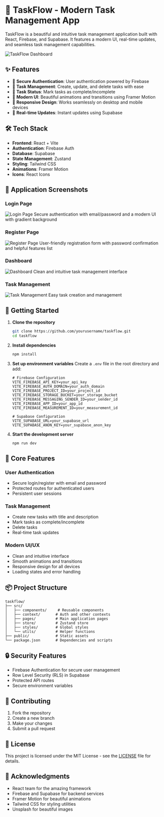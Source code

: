 # 🚀 TaskFlow - Modern Task Management App

TaskFlow is a beautiful and intuitive task management application built with React, Firebase, and Supabase. It features a modern UI, real-time updates, and seamless task management capabilities.

![TaskFlow Dashboard](https://images.unsplash.com/photo-1484480974693-6ca0a78fb36b?w=800&auto=format&fit=crop)

## ✨ Features

- 🔐 **Secure Authentication**: User authentication powered by Firebase
- 📝 **Task Management**: Create, update, and delete tasks with ease
- 🎯 **Task Status**: Mark tasks as complete/incomplete
- 💫 **Modern UI**: Beautiful animations and transitions using Framer Motion
- 📱 **Responsive Design**: Works seamlessly on desktop and mobile devices
- 🔄 **Real-time Updates**: Instant updates using Supabase

## 🛠️ Tech Stack

- **Frontend**: React + Vite
- **Authentication**: Firebase Auth
- **Database**: Supabase
- **State Management**: Zustand
- **Styling**: Tailwind CSS
- **Animations**: Framer Motion
- **Icons**: React Icons

## 📱 Application Screenshots

### Login Page
![Login Page](/public/screenshots/login-page.png)
Secure authentication with email/password and a modern UI with gradient background

### Register Page
![Register Page](/public/screenshots/register-page.png)
User-friendly registration form with password confirmation and helpful features list

### Dashboard
![Dashboard](https://images.unsplash.com/photo-1484480974693-6ca0a78fb36b?w=800&auto=format&fit=crop)
Clean and intuitive task management interface

### Task Management
![Task Management](https://images.unsplash.com/photo-1507925921958-8a62f3d1a50d?w=800&auto=format&fit=crop)
Easy task creation and management

## 🚀 Getting Started

1. **Clone the repository**
   ```bash
   git clone https://github.com/yourusername/taskflow.git
   cd taskflow
   ```

2. **Install dependencies**
   ```bash
   npm install
   ```

3. **Set up environment variables**
   Create a `.env` file in the root directory and add:
   ```env
   # Firebase Configuration
   VITE_FIREBASE_API_KEY=your_api_key
   VITE_FIREBASE_AUTH_DOMAIN=your_auth_domain
   VITE_FIREBASE_PROJECT_ID=your_project_id
   VITE_FIREBASE_STORAGE_BUCKET=your_storage_bucket
   VITE_FIREBASE_MESSAGING_SENDER_ID=your_sender_id
   VITE_FIREBASE_APP_ID=your_app_id
   VITE_FIREBASE_MEASUREMENT_ID=your_measurement_id

   # Supabase Configuration
   VITE_SUPABASE_URL=your_supabase_url
   VITE_SUPABASE_ANON_KEY=your_supabase_anon_key
   ```

4. **Start the development server**
   ```bash
   npm run dev
   ```

## 🎯 Core Features

### User Authentication
- Secure login/register with email and password
- Protected routes for authenticated users
- Persistent user sessions

### Task Management
- Create new tasks with title and description
- Mark tasks as complete/incomplete
- Delete tasks
- Real-time task updates

### Modern UI/UX
- Clean and intuitive interface
- Smooth animations and transitions
- Responsive design for all devices
- Loading states and error handling

## 📦 Project Structure

```
taskflow/
├── src/
│   ├── components/     # Reusable components
│   ├── context/       # Auth and other contexts
│   ├── pages/         # Main application pages
│   ├── store/         # Zustand store
│   ├── styles/        # Global styles
│   └── utils/         # Helper functions
├── public/            # Static assets
└── package.json       # Dependencies and scripts
```

## 🔒 Security Features

- Firebase Authentication for secure user management
- Row Level Security (RLS) in Supabase
- Protected API routes
- Secure environment variables

## 🤝 Contributing

1. Fork the repository
2. Create a new branch
3. Make your changes
4. Submit a pull request

## 📄 License

This project is licensed under the MIT License - see the [LICENSE](LICENSE) file for details.

## 🙏 Acknowledgments

- React team for the amazing framework
- Firebase and Supabase for backend services
- Framer Motion for beautiful animations
- Tailwind CSS for styling utilities
- Unsplash for beautiful images
